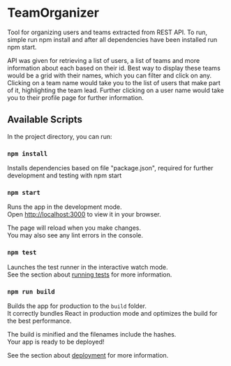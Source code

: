 # TeamOrganizer

Tool for organizing users and teams extracted from REST API.
To run, simple run npm install and after all dependencies have been installed run npm start.

API was given for retrieving a list of users, a list of teams and more information about each based on their id.
Best way to display these teams would be a grid with their names, which you can filter and click on any.
Clicking on a team name would take you to the list of users that make part of it, highlighting the team lead.
Further clicking on a user name would take you to their profile page for further information.

## Available Scripts

In the project directory, you can run:

### `npm install`

Installs dependencies based on file "package.json", required for further development and testing with npm start

### `npm start`

Runs the app in the development mode.\
Open [http://localhost:3000](http://localhost:3000) to view it in your browser.

The page will reload when you make changes.\
You may also see any lint errors in the console.

### `npm test`

Launches the test runner in the interactive watch mode.\
See the section about [running tests](https://facebook.github.io/create-react-app/docs/running-tests) for more information.

### `npm run build`

Builds the app for production to the `build` folder.\
It correctly bundles React in production mode and optimizes the build for the best performance.

The build is minified and the filenames include the hashes.\
Your app is ready to be deployed!

See the section about [deployment](https://facebook.github.io/create-react-app/docs/deployment) for more information.